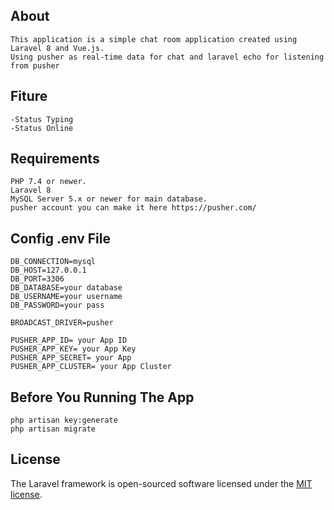 

## About 
    This application is a simple chat room application created using Laravel 8 and Vue.js.
    Using pusher as real-time data for chat and laravel echo for listening from pusher

## Fiture
    -Status Typing
    -Status Online

## Requirements

    PHP 7.4 or newer.
    Laravel 8 
    MySQL Server 5.x or newer for main database.
    pusher account you can make it here https://pusher.com/



## Config .env File
    DB_CONNECTION=mysql
    DB_HOST=127.0.0.1
    DB_PORT=3306
    DB_DATABASE=your database
    DB_USERNAME=your username
    DB_PASSWORD=your pass

    BROADCAST_DRIVER=pusher

    PUSHER_APP_ID= your App ID
    PUSHER_APP_KEY= your App Key
    PUSHER_APP_SECRET= your App 
    PUSHER_APP_CLUSTER= your App Cluster

## Before You Running The App
    php artisan key:generate
    php artisan migrate

## License

The Laravel framework is open-sourced software licensed under the [MIT license](https://opensource.org/licenses/MIT).
